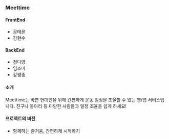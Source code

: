 ### Meettime

#### FrontEnd
- 공태윤
- 김현수
#### BackEnd
- 정다영
- 임소미
- 강평종

#### 소개
Meettime는 바쁜 현대인을 위해 간편하게 운동 일정을 조율할 수 있는 웹/앱 서비스입니다. 친구나 동아리 등 다양한 사람들과 일정 조율을 쉽게 하세요!

#### 프로젝트의 비전
- 함께하는 즐거움, 간편하게 시작하기